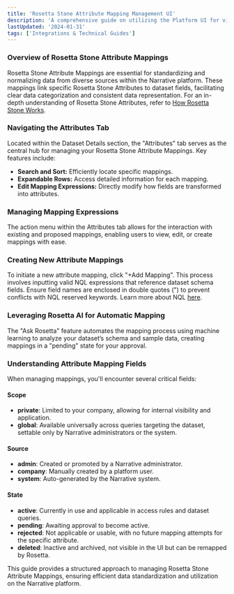 ```yaml
---
title: 'Rosetta Stone Attribute Mapping Management UI'
description: 'A comprehensive guide on utilizing the Platform UI for viewing, editing, and creating Rosetta Stone Attribute mappings.'
lastUpdated: '2024-01-31'
tags: ['Integrations & Technical Guides']
---
```


### Overview of Rosetta Stone Attribute Mappings

Rosetta Stone Attribute Mappings are essential for standardizing and normalizing data from diverse sources within the Narrative platform. These mappings link specific Rosetta Stone Attributes to dataset fields, facilitating clear data categorization and consistent data representation. For an in-depth understanding of Rosetta Stone Attributes, refer to [How Rosetta Stone Works](https://kb.narrative.io/how-rosetta-stone-works).

### Navigating the Attributes Tab

Located within the Dataset Details section, the "Attributes" tab serves as the central hub for managing your Rosetta Stone Attribute Mappings. Key features include:

- **Search and Sort:** Efficiently locate specific mappings.
- **Expandable Rows:** Access detailed information for each mapping.
- **Edit Mapping Expressions:** Directly modify how fields are transformed into attributes.

### Managing Mapping Expressions

The action menu within the Attributes tab allows for the interaction with existing and proposed mappings, enabling users to view, edit, or create mappings with ease.

### Creating New Attribute Mappings

To initiate a new attribute mapping, click "+Add Mapping". This process involves inputting valid NQL expressions that reference dataset schema fields. Ensure field names are enclosed in double quotes (") to prevent conflicts with NQL reserved keywords. Learn more about NQL [here](https://kb.narrative.io/narrative-sql-nql-overview).

### Leveraging Rosetta AI for Automatic Mapping

The "Ask Rosetta" feature automates the mapping process using machine learning to analyze your dataset’s schema and sample data, creating mappings in a "pending" state for your approval.

### Understanding Attribute Mapping Fields

When managing mappings, you'll encounter several critical fields:

#### Scope

- **private**: Limited to your company, allowing for internal visibility and application.
- **global**: Available universally across queries targeting the dataset, settable only by Narrative administrators or the system.

#### Source

- **admin**: Created or promoted by a Narrative administrator.
- **company**: Manually created by a platform user.
- **system**: Auto-generated by the Narrative system.

#### State

- **active**: Currently in use and applicable in access rules and dataset queries.
- **pending**: Awaiting approval to become active.
- **rejected**: Not applicable or usable, with no future mapping attempts for the specific attribute.
- **deleted**: Inactive and archived, not visible in the UI but can be remapped by Rosetta.

This guide provides a structured approach to managing Rosetta Stone Attribute Mappings, ensuring efficient data standardization and utilization on the Narrative platform.
